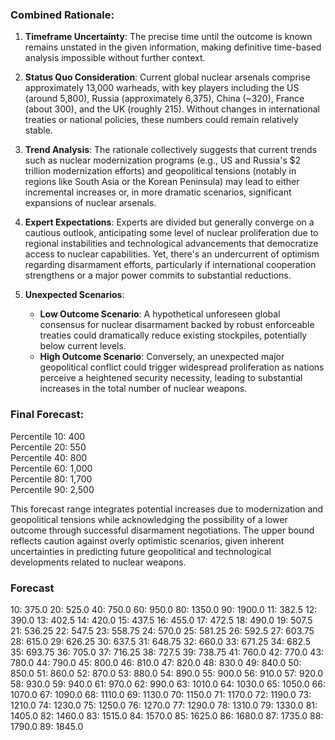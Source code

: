 ### Combined Rationale:

1. **Timeframe Uncertainty**: The precise time until the outcome is known remains unstated in the given information, making definitive time-based analysis impossible without further context.

2. **Status Quo Consideration**: Current global nuclear arsenals comprise approximately 13,000 warheads, with key players including the US (around 5,800), Russia (approximately 6,375), China (~320), France (about 300), and the UK (roughly 215). Without changes in international treaties or national policies, these numbers could remain relatively stable.

3. **Trend Analysis**: The rationale collectively suggests that current trends such as nuclear modernization programs (e.g., US and Russia's $2 trillion modernization efforts) and geopolitical tensions (notably in regions like South Asia or the Korean Peninsula) may lead to either incremental increases or, in more dramatic scenarios, significant expansions of nuclear arsenals.

4. **Expert Expectations**: Experts are divided but generally converge on a cautious outlook, anticipating some level of nuclear proliferation due to regional instabilities and technological advancements that democratize access to nuclear capabilities. Yet, there's an undercurrent of optimism regarding disarmament efforts, particularly if international cooperation strengthens or a major power commits to substantial reductions.

5. **Unexpected Scenarios**:
   - **Low Outcome Scenario**: A hypothetical unforeseen global consensus for nuclear disarmament backed by robust enforceable treaties could dramatically reduce existing stockpiles, potentially below current levels.
   - **High Outcome Scenario**: Conversely, an unexpected major geopolitical conflict could trigger widespread proliferation as nations perceive a heightened security necessity, leading to substantial increases in the total number of nuclear weapons.

### Final Forecast:

Percentile 10: 400  
Percentile 20: 550  
Percentile 40: 800  
Percentile 60: 1,000  
Percentile 80: 1,700  
Percentile 90: 2,500  

This forecast range integrates potential increases due to modernization and geopolitical tensions while acknowledging the possibility of a lower outcome through successful disarmament negotiations. The upper bound reflects caution against overly optimistic scenarios, given inherent uncertainties in predicting future geopolitical and technological developments related to nuclear weapons.

### Forecast

10: 375.0
20: 525.0
40: 750.0
60: 950.0
80: 1350.0
90: 1900.0
11: 382.5
12: 390.0
13: 402.5
14: 420.0
15: 437.5
16: 455.0
17: 472.5
18: 490.0
19: 507.5
21: 536.25
22: 547.5
23: 558.75
24: 570.0
25: 581.25
26: 592.5
27: 603.75
28: 615.0
29: 626.25
30: 637.5
31: 648.75
32: 660.0
33: 671.25
34: 682.5
35: 693.75
36: 705.0
37: 716.25
38: 727.5
39: 738.75
41: 760.0
42: 770.0
43: 780.0
44: 790.0
45: 800.0
46: 810.0
47: 820.0
48: 830.0
49: 840.0
50: 850.0
51: 860.0
52: 870.0
53: 880.0
54: 890.0
55: 900.0
56: 910.0
57: 920.0
58: 930.0
59: 940.0
61: 970.0
62: 990.0
63: 1010.0
64: 1030.0
65: 1050.0
66: 1070.0
67: 1090.0
68: 1110.0
69: 1130.0
70: 1150.0
71: 1170.0
72: 1190.0
73: 1210.0
74: 1230.0
75: 1250.0
76: 1270.0
77: 1290.0
78: 1310.0
79: 1330.0
81: 1405.0
82: 1460.0
83: 1515.0
84: 1570.0
85: 1625.0
86: 1680.0
87: 1735.0
88: 1790.0
89: 1845.0